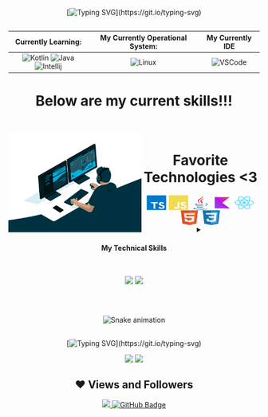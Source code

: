 <div align="center">

[![Typing SVG](https://readme-typing-svg.herokuapp.com/?color=0077b6&font=bold&size=35&center=true&vCenter=true&width=1000&lines=HELLO!!!;Welcome+to+my+github+profile;I'm+Reginaldo+Teixeira;I'm+37+years+old;I'm+a+brazilian+Junior+Developer!;Currently+residing+in+Brazil;Anything,+just+call+me.)](https://git.io/typing-svg)
  
##
  
| **Currently Learning:** | **My Currently Operational System:** | My Currently IDE |
| :---: | :---: | :---: |
| ![Kotlin](https://img.shields.io/badge/Kotlin-0095D5?&style=for-the-badge&logo=kotlin&logoColor=white) ![Java](https://img.shields.io/badge/Java-ED8B00?style=for-the-badge&logo=openjdk&logoColor=white) ![Intellij](https://img.shields.io/badge/IntelliJ_IDEA-000000.svg?style=for-the-badge&logo=intellij-idea&logoColor=white) | ![Linux](https://img.shields.io/badge/Linux-FCC624?style=for-the-badge&logo=linux&logoColor=black) | ![VSCode](https://img.shields.io/badge/Visual_Studio_Code-0078D4?style=for-the-badge&logo=visual%20studio%20code&logoColor=white)
  
##

# Below are my current skills!!!
  
##
  
<div  align="center"> 
  <div style="display: inline_block"><br>
    <img align="left" height="200" alt="coding-time" src="./code.gif">
    <h1 align="center">Favorite Technologies <3</h1>
    <img align="center" height="30" width="40" alt="typescript-icon" src="https://raw.githubusercontent.com/devicons/devicon/master/icons/typescript/typescript-original.svg">
    <img align="center" height="30" width="40" alt="js-icon" src="https://raw.githubusercontent.com/devicons/devicon/master/icons/javascript/javascript-plain.svg">
    <img align="center" height="30" width="40" alt="java-icon" src="https://raw.githubusercontent.com/devicons/devicon/master/icons/java/java-original.svg">
    <img align="center" height="30" width="40" alt="kotlin-icon" src="https://raw.githubusercontent.com/devicons/devicon/master/icons/kotlin/kotlin-original.svg">
    <img align="center" height="30" width="40" alt="react-icon" src="https://raw.githubusercontent.com/devicons/devicon/master/icons/react/react-original.svg">
    <img align="center" height="30" width="40" alt="html-icon" src="https://raw.githubusercontent.com/devicons/devicon/master/icons/html5/html5-original.svg">
    <img align="center" height="30" width="40" alt="css-icon" src="https://raw.githubusercontent.com/devicons/devicon/master/icons/css3/css3-original.svg">
   
    
   </div>
  
<details>
<summary><h4>My Technical Skills</h4></summary>
<div id='lojc' align="center">

| **Front-end** | **Back-end** | **Languages** | **Database** | **Tests** |
| :---: | :---: | :---: | :---: | :---: |
| ![React](https://img.shields.io/badge/react-%2320232a.svg?style=for-the-badge&logo=react&logoColor=%2361DAFB) | ![Node.js](https://img.shields.io/badge/node.js-%23339933.svg?style=for-the-badge&logo=node.js&logoColor=white) | ![TypeScript](https://img.shields.io/badge/typescript-%23007ACC.svg?style=for-the-badge&logo=typescript&logoColor=white) | ![MySQL](https://img.shields.io/badge/MySQL-4479A1?style=flat-square&logo=mysql&logoColor=white) | ![Jest](https://img.shields.io/badge/-jest-%23C21325?style=for-the-badge&logo=jest&logoColor=white) |
| ![React Router](https://img.shields.io/badge/React_Router-CA4245?style=for-the-badge&logo=react-router&logoColor=white) | ![Express.js](https://img.shields.io/badge/express.js-%23404d59.svg?style=for-the-badge) | ![JavaScript](https://img.shields.io/badge/javascript-%23323330.svg?style=for-the-badge&logo=javascript&logoColor=%23F7DF1E) | ![Postgres](https://img.shields.io/badge/PostgreSQL-316192?style=for-the-badge&logo=postgresql&logoColor=white) | ![Testing-Library](https://img.shields.io/badge/-TestingLibrary-%23E33332?style=for-the-badge&logo=testing-library&logoColor=white) |
| ![Redux](https://img.shields.io/badge/redux-%23593d88.svg?style=for-the-badge&logo=redux&logoColor=white) | ![Docker](https://img.shields.io/badge/Docker-2496ED?style=flat-square&logo=docker&logoColor=white) | ![Java](https://img.shields.io/badge/Java-ED8B00?style=for-the-badge&logo=openjdk&logoColor=white) | ![NoSQL](https://img.shields.io/badge/NoSQL-000000?style=flat-square&logo=notion&logoColor=white) | ![Mocha](https://img.shields.io/badge/mocha.js-323330?style=for-the-badge&logo=mocha&logoColor=Brown) |
| ![Styled Components](https://img.shields.io/badge/styled--components-DB7093?style=for-the-badge&logo=styled-components&logoColor=white) | ![Sequelize](https://img.shields.io/badge/Sequelize-52B0E7?style=for-the-badge&logo=Sequelize&logoColor=white) | ![Kotlin](https://img.shields.io/badge/Kotlin-0095D5?&style=for-the-badge&logo=kotlin&logoColor=white) |     | ![Chai](https://img.shields.io/badge/chai.js-323330?style=for-the-badge&logo=chai&logoColor=red) |
| ![CSS3](https://img.shields.io/badge/CSS3-1572B6?style=for-the-badge&logo=css3&logoColor=white) | ![Json Web Tokens](https://img.shields.io/badge/json%20web%20tokens-323330?style=for-the-badge&logo=json-web-tokens&logoColor=pink) | ![C#](https://img.shields.io/badge/c%23-%23239120.svg?style=for-the-badge&logo=c-sharp&logoColor=white) |      | ![Sinon](https://img.shields.io/badge/sinon.js-323330?style=for-the-badge&logo=sinon) |
| ![Unity](https://img.shields.io/badge/Unity-100000?style=for-the-badge&logo=unity&logoColor=white) | ![Gradle](https://img.shields.io/badge/Gradle-02303A?style=flat-square&logo=gradle&logoColor=white) |     |     | ![JUnit](https://img.shields.io/badge/JUnit-25A162?style=flat-square&logo=junit5&logoColor=white) |
<!-- | FrontEnd | BackEnd | Languages | Database | Tests | -->

</details>  
</div>
  
##
  
<img height="180em" src="https://github-readme-stats.vercel.app/api?username=reginaldo-teixeira-ou-regis&show_icons=true&include_all_commits=true&count_private=true&theme=tokyonight"/>
<img height="180em" src="https://github-readme-stats.vercel.app/api/top-langs/?username=reginaldo-teixeira-ou-regis&layout=compact&langs_count=7&theme=tokyonight"/>
</div>
  
##

<div align="center">

<br>

![Snake animation](https://github.com/reginaldo-teixeira-ou-regis/reginaldo-teixeira-ou-regis/blob/output/github-contribution-grid-snake.svg)
	
##
	
[![Typing SVG](https://readme-typing-svg.herokuapp.com/?color=0077b6&font=bold&size=35&center=true&vCenter=true&width=1000&lines=Connect+with+me!!!)](https://git.io/typing-svg)

<!-- <h2 align="center">Connect with me: </h2> -->
<div align="center">
  <a href = "mailto:reginaldoteixeiraouregis@gmail.com"><img src="https://img.shields.io/badge/Gmail-D14836?style=for-the-badge&logo=gmail&logoColor=white" target="_blank"></a>
  <a href="https://www.linkedin.com/in/reginaldo-teixeira-ou-regis" target="_blank"><img src="https://img.shields.io/badge/-LinkedIn-%230077B5?style=for-the-badge&logo=linkedin&logoColor=white" target="_blank"></a> 
</div>
	
<h2 align="center">❤ Views and Followers</h2>

<div align="center">
	<a href="https://github.com/Meghna-DAS/github-profile-views-counter">
		<img src="https://komarev.com/ghpvc/?username=reginaldo-teixeira-ou-regis">
	</a>
	<a href="https://github.com/reginaldo-teixeira-ou-regis?tab=followers"><img src="https://img.shields.io/github/followers/reginaldo-teixeira-ou-regis?label=Followers&style=social" alt="GitHub Badge"></a>
</div> 
